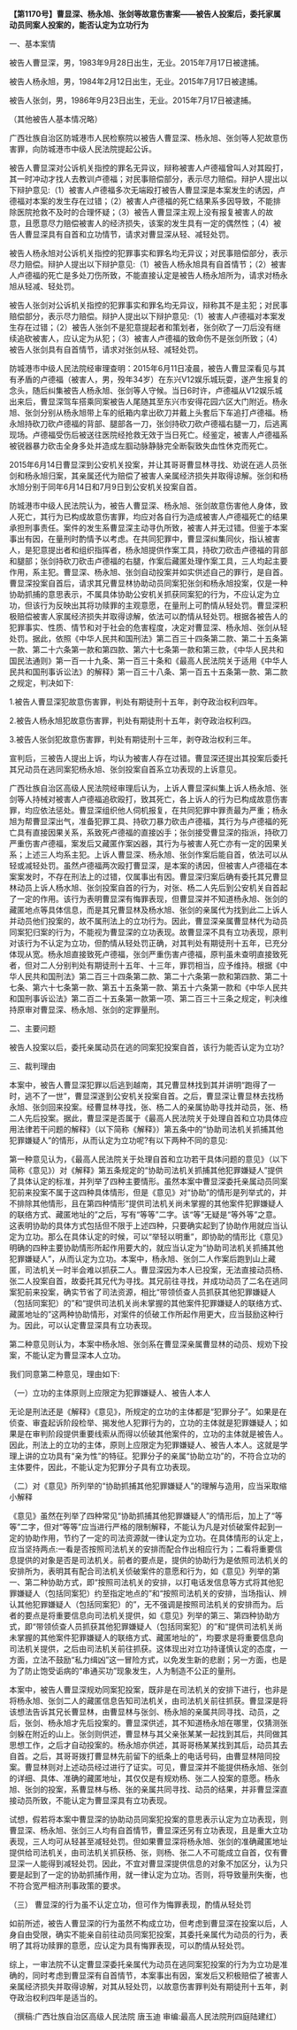 **【第1170号】曹显深、杨永旭、张剑等故意伤害案——被告人投案后，委托家属动员同案人投案的，能否认定为立功行为**

一、基本案情

被告人曹显深，男，1983年9月28日出生，无业。2015年7月17日被逮捕。

被告人杨永旭，男，1984年2月12日出生，无业。2015年7月17日被逮捕。

被告人张剑，男，1986年9月23日出生，无业。2015年7月17日被逮捕。

（其他被告人基本情况略）

广西壮族自治区防城港市人民检察院以被告人曹显深、杨永旭、张剑等人犯故意伤害罪，向防城港市中级人民法院提起公诉。

被告人曹显深对公诉机关指控的罪名无异议，辩称被害人卢德福曾叫人对其殴打，其一时冲动才找人去教训卢德福；对民事赔偿部分，表示尽力赔偿。辩护人提出以下辩护意见:（1）被害人卢德福多次无端殴打被告人曹显深是本案发生的诱因，卢德福对本案的发生存在过错；（2）被害人卢德福的死亡结果系多因导致，不能排除医院抢救不及时的合理怀疑；（3）被告人曹显深主观上没有报复被害人的故意，且愿意尽力赔偿被害人的经济损失，该案的发生具有一定的偶然性；（4）被告人曹显深具有自首和立功情节，请求对曹显深从轻、减轻处罚。

被告人杨永旭对公诉机关指控的犯罪事实和罪名均无异议；对民事赔偿部分，表示尽力赔偿。辩护人提出以下辩护意见:（1）被告人杨永旭具有自首情节；（2）被害人卢德福的死亡是多处刀伤所致，不能直接认定是被告人杨永旭所为，请求对杨永旭从轻减、轻处罚。

被告人张剑对公诉机关指控的犯罪事实和罪名均无异议，辩称其不是主犯；对民事赔偿部分，表示尽力赔偿。辩护人提出以下辩护意见:（1）被害人卢德福对本案发生存在过错；（2）被告人张剑不是犯意提起者和策划者，张剑砍了一刀后没有继续追砍被害人，应认定为从犯；（3）被害人卢德福的致命伤不是张剑所致；（4）被告人张剑具有自首情节，请求对张剑从轻、减轻处罚。

防城港市中级人民法院经审理查明：2015年6月11日凌晨，被告人曹显深看见与其有矛盾的卢德福（被害人，男，殁年34岁）在东兴V12娱乐城玩耍，遂产生报复的念头，随后纠集被告人杨永旭、张剑等人守候。当日6时许，卢德福从V12娱乐城出来后，曹显深驾车搭乘同案被告人尾随其至东兴市安得花园六区大门附近。杨永旭、张剑分别从杨永旭带上车的纸箱内拿出砍刀并戴上头套后下车追打卢德福。杨永旭持砍刀砍卢德福的背部、腿部各一刀，张剑持砍刀砍卢德福右腿一刀，后逃离现场。卢德福受伤后被送往医院经抢救无效于当日死亡。经鉴定，被害人卢德福系被锐器暴力砍击全身多处并造成左腘动脉静脉完全断裂致失血性休克而死亡。

2015年6月14日曹显深到公安机关投案，并让其哥哥曹显林寻找、劝说在逃人员张剑和杨永旭归案，其亲属还代为赔偿了被害人亲属经济损失并取得谅解。张剑和杨水旭分别于同年6月14日和7月9日到公安机关投案自首。

防城港市中级人民法院认为，被告人曹显深、杨永旭、张剑故意伤害他人身体，致人死亡，其行为已构成故意伤害罪，均应对各自行为造成被害人卢德福死亡的结果承担刑事责任。案件的发生系曹显深主动寻仇所致，被害人并无过错。但鉴于本案事出有因，在量刑时酌情予以考虑。在共同犯罪中，曹显深纠集同伙，指认被害人，是犯意提出者和组织指挥者，杨永旭提供作案工具，持砍刀砍击卢德福的背部和腿部；张剑持砍刀砍击卢德福的右腿，作案后藏匿处理作案工具，三人均起主要作用，系主犯。曹显深、杨永旭、张剑自动投案并如实供述自己的罪行，是自首。曹显深投案自首后，请求其兄曹显林协助动员同案犯张剑和杨永旭投案，仅是一种协助抓捕的意思表示，不属具体协助公安机关抓获同案犯的行为，不应认定为立功，但该行为反映出其将功赎罪的主观意愿，在量刑上可酌情从轻处罚。曹显深积极赔偿被害人家属经济损失并取得谅解，依法可以酌情从轻处罚。根据各被告人的犯罪事实、性质、情节和对于社会的危害程度，决定对曹显深、杨永旭、张剑从轻处罚。据此，依照《中华人民共和国刑法》第二百三十四条第二款、第二十五条第一款、第二十六条第一款和第四款、第六十七条第一款和第三款，《中华人民共和国民法通则》第一百一十九条、第一百三十条和《最高人民法院关于适用《中华人民共和国刑事诉讼法》的解释》第一百三十八条、第一百五十五条第一款、第二款之规定，判决如下:

1.被告人曹显深犯故意伤害罪，判处有期徒刑十五年，剥夺政治权利四年。

2.被告人杨永旭犯故意伤害罪，判处有期徒刑十五年，剥夺政治权利四。

3.被告人张剑犯故意伤害罪，判处有期徒刑十三年，剥夺政治权利三年。

宣判后，三被告人提出上诉，均认为被害人存在过错。曹显深还提出其投案后委托其兄动员在逃同案犯杨永旭、张剑投案自首系立功表现的上诉意见。

广西壮族自治区高级人民法院经审理后认为，上诉人曹显深纠集上诉人杨永旭、张剑等人持械对被害人卢德福追砍殴打，致其死亡，各上诉人的行为已构成故意伤害罪，均应依法惩处。曹显深组织他人伺机报复，在共同犯罪中罪责最为严重；杨永旭为帮曹显深出气，准备犯罪工具、持砍刀暴力砍击卢德福，其行为与卢德福的死亡具有直接因果关系，系致死卢德福的直接凶手；张剑接受曹显深的指派，持砍刀严重伤害卢德福，案发后又藏匿作案凶器，其行为与被害人死亡亦有一定的因果关系；上述三人均系主犯。上诉人曹显深、杨永旭、张剑作案后能自首，依法可以从轻或减轻处罚。虽然卢德福两次殴打曹显深，是本案的诱因，但被害人卢德福在本案案发时，不存在刑法上的过错，仅属事出有因。曹显深归案后确有委托其兄曹显林动员上诉人杨水旭、张剑投案自首的行为，对张、杨二人先后到公安机关自首起了一定的作用。该行为表明曹显深有悔罪表现，但曹显深并不知道杨永旭、张剑的藏匿地点等具体信息，而是其兄曹显林及杨水旭、张剑的亲属代为找到此二上诉人并动员他们投案的，故不属刑法上的立功行为。因此，曹显深亲属曹显林代为动员同案犯归案的行为，不能视为曹显深的立功表现。故曹显深不具有立功表现，原判对该行为不认定为立功，但酌情从轻处罚正确，对其判处有期徒刑十五年，已充分体现从宽。杨永旭直接致死卢德福，张剑严重伤害卢德福，原判虽未查明直接致死者，但对二人分别判处有期徒刑十五年、十三年，罪罚相当，应予维持。根据《中华人民共和国刑法》第二百三十四条第二款、第二十六条第一款和第四款、第二十七条、第六十七条第一款、第五十五条第一款、第五十六条第一款和《中华人民共和国刑事诉讼法》第二百二十五条第一款第一项、第二百三十三条之规定，判决维持原审对曹显深、杨永旭、张剑的定罪量刑。

二、主要问题

被告人投案以后，委托亲属动员在逃的同案犯投案自首，该行为能否认定为立功?

三、裁判理由

本案中，被告人曹显深犯罪以后逃到越南，其兄曹显林找到其并讲明“跑得了一时，逃不了一世”，曹显深遂到公安机关投案自首。之后，曹显深让曹显林去找杨永旭、张剑回来投案。经曹显林寻找，张、杨二人的亲属协助寻找并动员，张、杨二人先后投案。据此，曹显深是否属于《最高人民法院关于处理自首和立功具体应用法律若干问题的解释》（以下简称《解释》）第五条中的“协助司法机关抓捕其他犯罪嫌疑人”的情形，从而认定为立功呢?有以下两种不同的意见:

第一种意见认为，《最高人民法院关于处理自首和立功若干具体问题的意见》（以下简称《意见》）对《解释》第五条规定的“协助司法机关抓捕其他犯罪嫌疑人”提供了具体认定的标准，并列举了四种主要情形。虽然本案中曹显深委托亲属动员同案犯前来投案不属于这四种具体情形，但是《意见》对“协助”的情形是列举式的，并不排除其他情形，且在第四种情形“提供司法机关尚未掌握的其他案件犯罪嫌疑人的联络方式、藏匿地址的”之后，写有“等等”二字。该“等”无疑是“等外等”之意。这表明协助的具体方式包括但不限于上述四种，只要确实起到了协助作用就应当认定为立功。那么在具体认定的时候，可以“举轻以明重”，即协助的情形比《意见》明确的四种主要协助情形所起作用要大的，就应当认定为“协助司法机关抓捕其他犯罪嫌疑人”，从而认定为立功。本案中，杨永旭、张剑二人作案后跑到山上藏匿，司法机关一时半会难以抓获二人。曹显深因为本人已投案，无法直接动员杨、张二人投案自首，故委托其兄代为寻找。其兄前往寻找，并成功动员了二名在逃同案犯前来投案，确实节省了司法资源，相比“带领侦查人员抓获其他犯罪嫌疑人（包括同案犯）的”和“提供司法机关尚未掌握的其他案件犯罪嫌疑人的联络方式、藏匿地址的”这两种协助情形，对案件的侦破工作所起作用更大，应当鼓励这种行为。因此，可以认定曹显深具有立功表现。

第二种意见则认为，本案中杨永旭、张剑系在曹显深亲属曹显林的动员、规劝下投案，不能认定为曹显深本人立功。

我们同意第二种意见，理由如下:

（一）立功的主体原则上应限定为犯罪嫌疑人、被告人本人

无论是刑法还是《解释》《意见》，所规定的立功的主体都是“犯罪分子”。如果是在侦查、审査起诉阶段检举、揭发他人犯罪行为的，立功的主体就是犯罪嫌疑人；如果是在审判阶段提供重要线索从而得以侦破其他案件的，立功的主体就是被告人。因此，刑法上的立功的主体，原则上应限定为犯罪嫌疑人、被告人本人。这就是学理上讲的立功具有“亲为性”的特征。犯罪分子的亲属“协助立功”的，不符合立功的主体要件，因此，不能认定为犯罪分子具有立功表现。

（二）对《意见》所列举的“协助抓捕其他犯罪嫌疑人”的理解与造用，应当采取缩小解释

《意见》虽然在列举了四种常见“协助抓捕其他犯罪嫌疑人”的情形后，加上了“等等”二字，但对“等等”应当进行严格的限制解释，不能认为凡是对侦破案件起到一定的协助作用，节约了一定的司法资源就一律认定为立功。在具体情形的认定上，应当坚持两点:一看是否按照司法机关的安排而配合作出相应行为；二看将重要信息提供的对象是否是司法机关。前者的要点是，提供的协助行为是依照司法机关的安排所为，表明其有配合司法机关侦破案件的意愿和行为，如《意见》列举的第一、第二种协助方式，即“按照司法机关的安排，以打电话发信息等方式将其他犯罪嫌疑人（包括同案犯）约至指定地点的”和“按照司法机关的安排，当场指认、辨认其他犯罪嫌疑人（包括同案犯）的”，无不强调是按照司法机关的安排而为。后者的要点是将重要信息向司法机关提供，如《意见》列举的第三、第四种协助方式，即“带领侦查人员抓获其他犯罪嫌疑人（包括同案犯）的”和“提供司法机关尚未掌握的其他案件犯罪嫌疑人的联络方式、藏匿地址的”，均要求是将重要信息向司法机关提供，之后由司法机关前往抓获。这体现出对立功持谨慎认定的态度，一方面，立法不鼓励“私力缉凶”这一冒险方式，以免发生新的悲剧；另一方面，也是为了防止饱受诟病的“串通买功”现象发生，人为制造不公正的量刑。

本案中，被告人曹显深规劝同案犯投案，既非是在司法机关的安排下进行，也非是将杨永旭、张剑二人的藏匿信息告知司法机关，由司法机关前往抓获。曹显深是将该想法告诉其兄长曹显林，由曹显林与张剑、杨永旭的亲属共同寻找、动员，之后，张剑、杨永旭才先后投案的。曹显深供述，其不知道杨永旭在哪里，仅猜测张剑躲在附近的山上。张剑则供述，曹显林与其父亲张某某一起找到其后，共同做其思想工作，之后才自动投案的。杨永旭亦供述，其哥哥杨某某找到其后，动员其去自首。之后，其哥哥拨打曹显林先前留下的纸条上的电话号码，由曹显林陪同投案。曹显林则对上述动员经过进行了证实。可见，曹显深并不能提供杨永旭、张剑的详细、具体、准确的藏匿地址，其仅仅是有规劝杨、张二人投案的意愿。杨永旭、张剑的投案，系曹显林与杨、张的亲属共同寻找、动员的结果，并非曹显深直接动员所致，不能认定为曹显深具有立功表现。

试想，假若将本案中曹显深的协助动员同案犯投案的意思表示认定为立功表现，则曹显深、杨永旭、张剑三人均有自首情节，曹显深还另有立功表现，且是重大立功表现，三人均可从轻甚至减轻处罚。但如果曹显深将杨永旭、张剑的准确藏匿地址提供给司法机关，由司法机关抓获杨、张，则杨、张二人不可能成立自首，仅有曹显深一人能得到减轻处罚。因此，不宜对曹显深提供信息的对象不加区分，认为只要是起到了一定的协助抓捕作用，就一律认定为立功。否则，将导致量刑失衡，也不符合宽严相济刑事政策的要求。

（三） 曹显深的行为虽不认定立功，但可作为悔罪表现，酌情从轻处罚

如前所述，被告人曹显深的行为虽然不构成立功，但考虑到曹显深在投案以后，人身自由受限，确实不能亲自前往动员同案犯投案，其委托亲属代为动员的行为，表明了其将功赎罪的意愿，应认定为具有悔罪表现，可以酌情从轻处罚。

综上，一审法院不认定曹显深委托亲属代为动员在逃同案犯投案的行为为立功是准确的，同时考虑到曹显深有自首情节，本案事出有因，案发后又积极赔偿了被害人亲属经济损失并取得谅解，对其从轻处罚，以故意伤害罪判处有期徒刑十五年，剥夺政治权利四年是适当的。

（撰稿:广西壮族自治区高级人民法院 唐玉迪 审编:最高人民法院刑四庭陆建红）